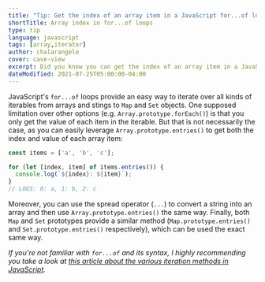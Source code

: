 ```yaml
---
title: "Tip: Get the index of an array item in a JavaScript for...of loop"
shortTitle: Array index in for...of loops
type: tip
language: javascript
tags: [array,iterator]
author: chalarangelo
cover: cave-view
excerpt: Did you know you can get the index of an array item in a JavaScript for...of loop? Learn how with this bite-sized tip.
dateModified: 2021-07-25T05:00:00-04:00
---
```


JavaScript's `for...of` loops provide an easy way to iterate over all kinds of iterables from arrays and stings to `Map` and `Set` objects. One supposed limitation over other options (e.g. `Array.prototype.forEach()`) is that you only get the value of each item in the iterable. But that is not necessarily the case, as you can easily leverage `Array.prototype.entries()` to get both the index and value of each array item:

```js
const items = ['a', 'b', 'c'];

for (let [index, item] of items.entries()) {
  console.log(`${index}: ${item}`);
}
// LOGS: 0: a, 1: b, 2: c
```

Moreover, you can use the spread operator (`...`) to convert a string into an array and then use `Array.prototype.entries()` the same way. Finally, both `Map` and `Set` prototypes provide a similar method (`Map.prototype.entries()` and `Set.prototype.entries()` respectively), which can be used the exact same way.

_If you're not familiar with `for...of` and its syntax, I highly recommending you take a look at [this article about the various iteration methods in JavaScript](/js/s/for-in-for-of-foreach)._
